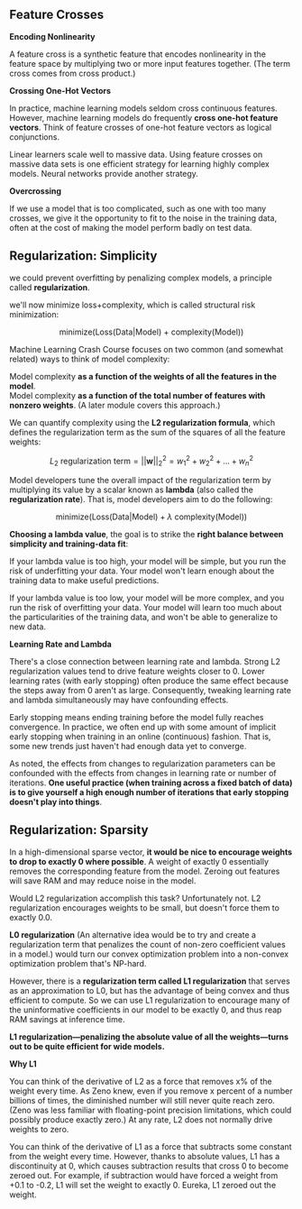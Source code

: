 ## Feature Crosses

**Encoding Nonlinearity**

A feature cross is a synthetic feature that encodes nonlinearity in the feature space by multiplying two or more input features together. (The term cross comes from cross product.) 

**Crossing One-Hot Vectors**

In practice, machine learning models seldom cross continuous features. However, machine learning models do frequently **cross one-hot feature vectors**. Think of feature crosses of one-hot feature vectors as logical conjunctions.

Linear learners scale well to massive data. Using feature crosses on massive data sets is one efficient strategy for learning highly complex models. Neural networks provide another strategy.

**Overcrossing**

If we use a model that is too complicated, such as one with too many crosses, we give it the opportunity to fit to the noise in the training data, often at the cost of making the model perform badly on test data.

## Regularization: Simplicity

we could prevent overfitting by penalizing complex models, a principle called **regularization**.

we'll now minimize loss+complexity, which is called structural risk minimization:

$$\text{minimize(Loss(Data|Model) + complexity(Model))}$$

Machine Learning Crash Course focuses on two common (and somewhat related) ways to think of model complexity:

Model complexity **as a function of the weights of all the features in the model**.  
Model complexity **as a function of the total number of features with nonzero weights**. (A later module covers this approach.)

We can quantify complexity using the **L2 regularization formula**, which defines the regularization term as the sum of the squares of all the feature weights:

$$L_2\text{ regularization term} = ||\boldsymbol w||_2^2 = {w_1^2 + w_2^2 + ... + w_n^2}$$

Model developers tune the overall impact of the regularization term by multiplying its value by a scalar known as **lambda** (also called the **regularization rate**). That is, model developers aim to do the following:

$$\text{minimize(Loss(Data|Model)} + \lambda \text{ complexity(Model))}$$

**Choosing a lambda value**, the goal is to strike the **right balance between simplicity and training-data fit**:

If your lambda value is too high, your model will be simple, but you run the risk of underfitting your data. Your model won't learn enough about the training data to make useful predictions.

If your lambda value is too low, your model will be more complex, and you run the risk of overfitting your data. Your model will learn too much about the particularities of the training data, and won't be able to generalize to new data.

**Learning Rate and Lambda**

There's a close connection between learning rate and lambda. Strong L2 regularization values tend to drive feature weights closer to 0. Lower learning rates (with early stopping) often produce the same effect because the steps away from 0 aren't as large. Consequently, tweaking learning rate and lambda simultaneously may have confounding effects.

Early stopping means ending training before the model fully reaches convergence. In practice, we often end up with some amount of implicit early stopping when training in an online (continuous) fashion. That is, some new trends just haven't had enough data yet to converge.

As noted, the effects from changes to regularization parameters can be confounded with the effects from changes in learning rate or number of iterations. **One useful practice (when training across a fixed batch of data) is to give yourself a high enough number of iterations that early stopping doesn't play into things**.

## Regularization: Sparsity

In a high-dimensional sparse vector, **it would be nice to encourage weights to drop to exactly 0 where possible**. A weight of exactly 0 essentially removes the corresponding feature from the model. Zeroing out features will save RAM and may reduce noise in the model.

Would L2 regularization accomplish this task? Unfortunately not. L2 regularization encourages weights to be small, but doesn't force them to exactly 0.0.

**L0 regularization** (An alternative idea would be to try and create a regularization term that penalizes the count of non-zero coefficient values in a model.) would turn our convex optimization problem into a non-convex optimization problem that's NP-hard.

However, there is a **regularization term called L1 regularization** that serves as an approximation to L0, but has the advantage of being convex and thus efficient to compute. So we can use L1 regularization to encourage many of the uninformative coefficients in our model to be exactly 0, and thus reap RAM savings at inference time.

**L1 regularization—penalizing the absolute value of all the weights—turns out to be quite efficient for wide models.**

**Why L1**

You can think of the derivative of L2 as a force that removes x% of the weight every time. As Zeno knew, even if you remove x percent of a number billions of times, the diminished number will still never quite reach zero. (Zeno was less familiar with floating-point precision limitations, which could possibly produce exactly zero.) At any rate, L2 does not normally drive weights to zero.

You can think of the derivative of L1 as a force that subtracts some constant from the weight every time. However, thanks to absolute values, L1 has a discontinuity at 0, which causes subtraction results that cross 0 to become zeroed out. For example, if subtraction would have forced a weight from +0.1 to -0.2, L1 will set the weight to exactly 0. Eureka, L1 zeroed out the weight.



